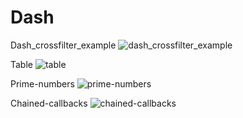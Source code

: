 # Dash

Dash_crossfilter_example
![dash_crossfilter_example](https://user-images.githubusercontent.com/55867937/144433477-8046fb9d-98ef-43d0-8fd9-0ec01b63f970.jpg)


Table
![table](https://user-images.githubusercontent.com/55867937/144434143-af0aee3d-f94c-4007-be04-a3a1354072f7.jpg)


Prime-numbers
![prime-numbers](https://user-images.githubusercontent.com/55867937/144434345-ac94cba6-650f-4cba-9129-df7f9f2f9f7e.jpg)


Chained-callbacks
![chained-callbacks](https://user-images.githubusercontent.com/55867937/144434465-c84eff6c-67fa-4742-b603-9f75ec06e1cd.jpg)
